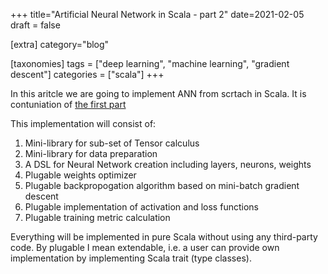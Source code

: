 +++
title="Artificial Neural Network in Scala - part 2"
date=2021-02-05
draft = false

[extra]
category="blog"

[taxonomies]
tags = ["deep learning", "machine learning", "gradient descent"]
categories = ["scala"]
+++

In this aritcle we are going to implement ANN from scrtach in Scala. It is contuniation of [the first part](../ann-in-scala-1)

This implementation will consist of:

1. Mini-library for sub-set of Tensor calculus
1. Mini-library for data preparation
1. A DSL for Neural Network creation including layers, neurons, weights
1. Plugable weights optimizer
1. Plugable backpropogation algorithm based on mini-batch gradient descent
1. Plugable implementation of activation and loss functions
1. Plugable training metric calculation

Everything will be implemented in pure Scala without using any third-party code. 
By plugable I mean extendable, i.e. a user can provide own implementation by implementing Scala trait (type classes).
